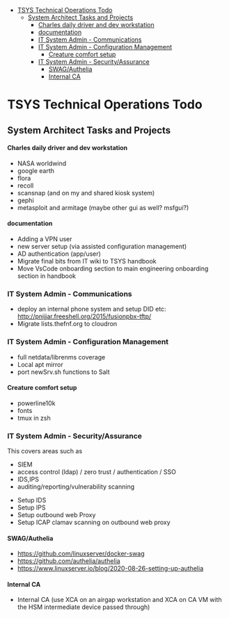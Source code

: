- [TSYS Technical Operations Todo](#tsys-technical-operations-todo)
  - [System Architect Tasks and Projects](#system-architect-tasks-and-projects)
      - [Charles daily driver and dev workstation](#charles-daily-driver-and-dev-workstation)
      - [documentation](#documentation)
    - [IT System Admin - Communications](#it-system-admin---communications)
    - [IT System Admin - Configuration Management](#it-system-admin---configuration-management)
      - [Creature comfort setup](#creature-comfort-setup)
    - [IT System Admin - Security/Assurance](#it-system-admin---securityassurance)
      - [SWAG/Authelia](#swagauthelia)
      - [Internal CA](#internal-ca)

# TSYS Technical Operations Todo

## System Architect Tasks and Projects

#### Charles daily driver and dev workstation

- NASA worldwind
- google earth
- flora
- recoll
- scansnap (and on my and shared kiosk system)
- gephi
- metasploit and armitage (maybe other gui as well? msfgui?)

#### documentation

- Adding a VPN user
- new server setup (via assisted configuration management)
- AD authentication (app/user)
- Migrate final bits from IT wiki to TSYS handbook
- Move VsCode onboarding section to main engineering onboarding section in handbook

### IT System Admin - Communications

- deploy an internal phone system and setup DID etc: <http://pnijjar.freeshell.org/2015/fusionpbx-tftp/>
- Migrate lists.thefnf.org to cloudron

### IT System Admin - Configuration Management

- full netdata/librenms coverage
- Local apt mirror
- port newSrv.sh functions to Salt

#### Creature comfort setup

- powerline10k
- fonts
- tmux in zsh

### IT System Admin - Security/Assurance

This covers areas such as

- SIEM
- access control (ldap) / zero trust / authentication / SSO  
- IDS,IPS
- auditing/reporting/vulnerability scanning

* Setup IDS
* Setup IPS
* Setup outbound web Proxy
* Setup ICAP clamav scanning on outbound web proxy

#### SWAG/Authelia

- <https://github.com/linuxserver/docker-swag>
- <https://github.com/authelia/authelia>
- <https://www.linuxserver.io/blog/2020-08-26-setting-up-authelia>

#### Internal CA

- Internal CA (use XCA on an airgap workstation and XCA on CA VM with the HSM intermediate device passed through)